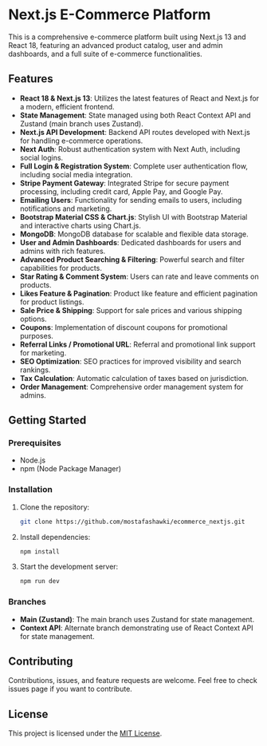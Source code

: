 # Next.js E-Commerce Platform

This is a comprehensive e-commerce platform built using Next.js 13 and React 18, featuring an advanced product catalog, user and admin dashboards, and a full suite of e-commerce functionalities.

## Features

- **React 18 & Next.js 13**: Utilizes the latest features of React and Next.js for a modern, efficient frontend.
- **State Management**: State managed using both React Context API and Zustand (main branch uses Zustand).
- **Next.js API Development**: Backend API routes developed with Next.js for handling e-commerce operations.
- **Next Auth**: Robust authentication system with Next Auth, including social logins.
- **Full Login & Registration System**: Complete user authentication flow, including social media integration.
- **Stripe Payment Gateway**: Integrated Stripe for secure payment processing, including credit card, Apple Pay, and Google Pay.
- **Emailing Users**: Functionality for sending emails to users, including notifications and marketing.
- **Bootstrap Material CSS & Chart.js**: Stylish UI with Bootstrap Material and interactive charts using Chart.js.
- **MongoDB**: MongoDB database for scalable and flexible data storage.
- **User and Admin Dashboards**: Dedicated dashboards for users and admins with rich features.
- **Advanced Product Searching & Filtering**: Powerful search and filter capabilities for products.
- **Star Rating & Comment System**: Users can rate and leave comments on products.
- **Likes Feature & Pagination**: Product like feature and efficient pagination for product listings.
- **Sale Price & Shipping**: Support for sale prices and various shipping options.
- **Coupons**: Implementation of discount coupons for promotional purposes.
- **Referral Links / Promotional URL**: Referral and promotional link support for marketing.
- **SEO Optimization**: SEO practices for improved visibility and search rankings.
- **Tax Calculation**: Automatic calculation of taxes based on jurisdiction.
- **Order Management**: Comprehensive order management system for admins.

## Getting Started

### Prerequisites

- Node.js
- npm (Node Package Manager)

### Installation

1. Clone the repository:
   ```bash
   git clone https://github.com/mostafashawki/ecommerce_nextjs.git
   ```
2. Install dependencies:
   ```bash
   npm install
   ```
3. Start the development server:
   ```bash
   npm run dev
   ```

### Branches

- **Main (Zustand)**: The main branch uses Zustand for state management.
- **Context API**: Alternate branch demonstrating use of React Context API for state management.

## Contributing

Contributions, issues, and feature requests are welcome. Feel free to check issues page if you want to contribute.

## License

This project is licensed under the [MIT License](LICENSE).